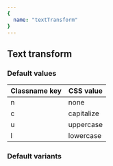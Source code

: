 ```yaml
---
{
  name: "textTransform"
}
---
```


## Text transform

### Default values
<!-- defaults.values.start -->
|Classname key|CSS value |
|-------------|----------|
|n            |none      |
|c            |capitalize|
|u            |uppercase |
|l            |lowercase |

<!-- defaults.values.end -->


### Default variants
<!-- defaults.variants.start -->

<!-- defaults.variants.end -->
